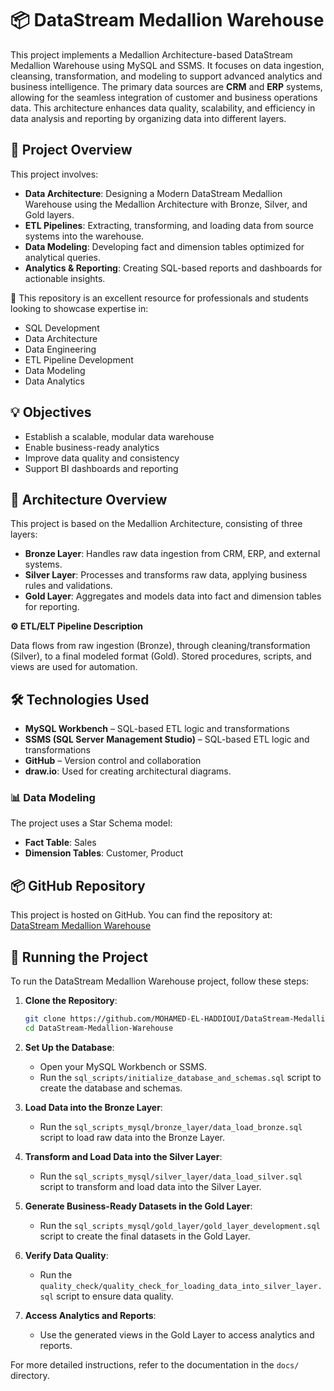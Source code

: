 # 📦 DataStream Medallion Warehouse

This project implements a Medallion Architecture-based DataStream Medallion Warehouse using MySQL and SSMS. It focuses on data ingestion, cleansing, transformation, and modeling to support advanced analytics and business intelligence. The primary data sources are **CRM** and **ERP** systems, allowing for the seamless integration of customer and business operations data. This architecture enhances data quality, scalability, and efficiency in data analysis and reporting by organizing data into different layers.


## 📖 Project Overview

This project involves:

- **Data Architecture**: Designing a Modern DataStream Medallion Warehouse using the Medallion Architecture with Bronze, Silver, and Gold layers.
- **ETL Pipelines**: Extracting, transforming, and loading data from source systems into the warehouse.
- **Data Modeling**: Developing fact and dimension tables optimized for analytical queries.
- **Analytics & Reporting**: Creating SQL-based reports and dashboards for actionable insights.

🎯 This repository is an excellent resource for professionals and students looking to showcase expertise in:

- SQL Development
- Data Architecture
- Data Engineering
- ETL Pipeline Development
- Data Modeling
- Data Analytics



## 💡 Objectives
- Establish a scalable, modular data warehouse  
- Enable business-ready analytics  
- Improve data quality and consistency  
- Support BI dashboards and reporting  


## 🧱 Architecture Overview
This project is based on the Medallion Architecture, consisting of three layers:

- **Bronze Layer**: Handles raw data ingestion from CRM, ERP, and external systems.
- **Silver Layer**: Processes and transforms raw data, applying business rules and validations. 
- **Gold Layer**: Aggregates and models data into fact and dimension tables for reporting.
 

**⚙️ ETL/ELT Pipeline Description**

Data flows from raw ingestion (Bronze), through cleaning/transformation (Silver), to a final modeled format (Gold). Stored procedures, scripts, and views are used for automation.




## 🛠️ Technologies Used

- **MySQL Workbench** – SQL-based ETL logic and transformations  
- **SSMS (SQL Server Management Studio)** – SQL-based ETL logic and transformations 
- **GitHub** – Version control and collaboration  
- **draw.io**: Used for creating architectural diagrams.



### 📊 Data Modeling
The project uses a Star Schema model:

- **Fact Table**: Sales
- **Dimension Tables**: Customer, Product




## 📦 GitHub Repository
This project is hosted on GitHub. You can find the repository at:  
[DataStream Medallion Warehouse](https://github.com/MOHAMED-EL-HADDIOUI/DataStream-Medallion-Warehouse.git)




## 🚀 Running the Project
To run the DataStream Medallion Warehouse project, follow these steps:

1. **Clone the Repository**:
   ```bash
   git clone https://github.com/MOHAMED-EL-HADDIOUI/DataStream-Medallion-Warehouse.git
   cd DataStream-Medallion-Warehouse
   ```

2. **Set Up the Database**:
   - Open your MySQL Workbench or SSMS.
   - Run the `sql_scripts/initialize_database_and_schemas.sql` script to create the database and schemas.

3. **Load Data into the Bronze Layer**:
   - Run the `sql_scripts_mysql/bronze_layer/data_load_bronze.sql` script to load raw data into the Bronze Layer.

4. **Transform and Load Data into the Silver Layer**:
   - Run the `sql_scripts_mysql/silver_layer/data_load_silver.sql` script to transform and load data into the Silver Layer.

5. **Generate Business-Ready Datasets in the Gold Layer**:
   - Run the `sql_scripts_mysql/gold_layer/gold_layer_development.sql` script to create the final datasets in the Gold Layer.

6. **Verify Data Quality**:
   - Run the `quality_check/quality_check_for_loading_data_into_silver_layer.sql` script to ensure data quality.

7. **Access Analytics and Reports**:
   - Use the generated views in the Gold Layer to access analytics and reports.

For more detailed instructions, refer to the documentation in the `docs/` directory.




